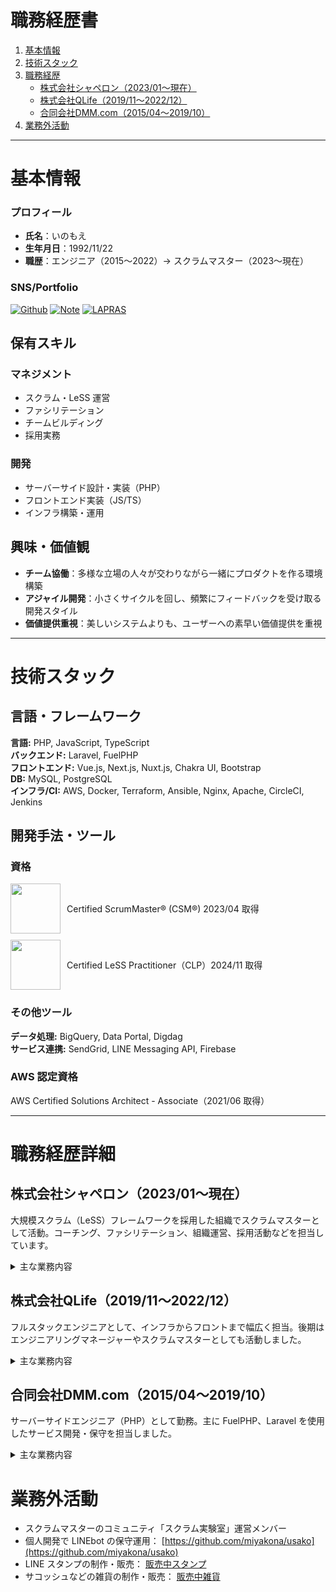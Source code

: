 # 職務経歴書

1. [基本情報](#basic)
1. [技術スタック](#skills)
1. [職務経歴](#carrer)
    - [株式会社シャペロン（2023/01〜現在）](#carrer_shaperon)
    - [株式会社QLife（2019/11〜2022/12）](#carrer_qlife)
    - [合同会社DMM.com（2015/04〜2019/10）](#carrer_dmm)
1. [業務外活動](#private)

---

<a id="basic"></a>

# 基本情報

### プロフィール
- **氏名**：いのもえ
- **生年月日**：1992/11/22
- **職歴**：エンジニア（2015〜2022）→ スクラムマスター（2023〜現在）

### SNS/Portfolio
[![Github](https://img.shields.io/badge/GitHub-miyakona-%2312100E.svg?style=flat-square&logo=Github&logoColor=white)](https://github.com/miyakona)
[![Note](https://img.shields.io/badge/note.com-miyakona-41C9B4?style=flat-square&logo=note&logoColor=white)](https://note.com/miyakona)
[![LAPRAS](https://img.shields.io/badge/LAPRAS-miyakona-00A1E9?style=flat-square&logo=lapras&logoColor=white)](https://lapras.com/public/miyakona)

## 保有スキル

### マネジメント
- スクラム・LeSS 運営
- ファシリテーション
- チームビルディング
- 採用実務

### 開発
- サーバーサイド設計・実装（PHP）
- フロントエンド実装（JS/TS）
- インフラ構築・運用

## 興味・価値観

- **チーム協働**：多様な立場の人々が交わりながら一緒にプロダクトを作る環境構築
- **アジャイル開発**：小さくサイクルを回し、頻繁にフィードバックを受け取る開発スタイル
- **価値提供重視**：美しいシステムよりも、ユーザーへの素早い価値提供を重視

---

<a id="skills"></a>

# 技術スタック

## 言語・フレームワーク
**言語:** PHP, JavaScript, TypeScript  
**バックエンド:** Laravel, FuelPHP  
**フロントエンド:** Vue.js, Next.js, Nuxt.js, Chakra UI, Bootstrap  
**DB:** MySQL, PostgreSQL  
**インフラ/CI:** AWS, Docker, Terraform, Ansible, Nginx, Apache, CircleCI, Jenkins

## 開発手法・ツール

### 資格
<div style="display: flex; gap: 10px; align-items: center;">
<img src="https://bcert.me/bc/html/img/badges/generated/badge-7227.png" width="80">
<div>Certified ScrumMaster® (CSM®) 2023/04 取得</div>
</div>

<div style="display: flex; gap: 10px; align-items: center; margin-top: 10px;">
<img src="https://less.works/badges/certified-less-practitioner.png" width="80">
<div>Certified LeSS Practitioner（CLP）2024/11 取得</div>
</div>

### その他ツール
**データ処理:** BigQuery, Data Portal, Digdag  
**サービス連携:** SendGrid, LINE Messaging API, Firebase

### AWS 認定資格
AWS Certified Solutions Architect - Associate（2021/06 取得）

---
<a id="carrer"></a>

# 職務経歴詳細

<a id="carrer_shaperon"></a>

## 株式会社シャペロン（2023/01〜現在）

大規模スクラム（LeSS）フレームワークを採用した組織でスクラムマスターとして活動。コーチング、ファシリテーション、組織運営、採用活動などを担当しています。

<details>
<summary>主な業務内容</summary>

### スクラムマスター業務（2023/01〜現在）
- **チーム体制**：PO 1 名、3 チーム（エンジニア 10 名程度、PdM 2 名）、SM 2 名

#### コーチング・促進活動
- スクラム・LeSS の原理原則に基づく自律的チーム支援
- 新メンバーオンボーディング支援、勉強会実施
- ワークショップ企画・実施（PBI 作成、レトロスペクティブなど）
- 社内コミュニティでのアジャイル関連情報の定期共有
- 社内外での知識共有活動を通じて組織全体のアジャイル成熟度向上に貢献
- 新任 SM の立ち上げ支援により、 3 ヶ月で自律的な活動が可能な状態へ導いた

#### ファシリテーション
- リモート環境での効果的な意見抽出・可視化手法の考案と実践
  - [関連記事公開](https://note.com/miyakona/m/mdbbbee2284ad)
- 重要議題の合意形成支援（Done の定義、スプリント期間変更など）
- チーム間連携の改善、フィーチャーチーム化支援
- 全社オフサイトミーティングの企画・運営、当日ファシリテーション

#### 組織開発
- 全社オフサイトミーティングの企画・運営
- 組織ビジョン策定と浸透施策の検討
- チーム構造の最適化（スクラムチームと LeSS チームの統合）を 3 か月程度で完遂
  - スクラムチームへの LeSS 説明と理解促進
  - 各メンバーとの個別面談（1on1）実施
  - 統合に関する課題管理と解決支援
- 部門 OKR 策定支援、経営層との課題協議
- CTO 退職に伴う権限分担（PO と協力）
  - 人事評価方法の検討と実施
  - 開発 生産性 指標（PR 生存期間など）の可視化
  - 勤怠状況の可視化と改善
  - 有料開発ツール（Cursor など）のアカウント管理
- 社内コミュニティ活性化支援
  - アジャイルコミュニティのモデルケース化
  - 外部アジャイルコーチによる週次ティーチングの調整・実施

#### プロジェクト支援
- 要件定義ワークショップの実施（ユーザーストーリーマッピングなど）
- 大規模プロジェクトのファシリテーション
- 振り返りワークの計画・実施

### 採用・コーポレート業務（2023/03〜現在）
- **採用活動**
  - エンジニア・SM 候補者のスクリーニングとスカウト
  - 採用プロセスの設計・改善
  - 面接官として参加

- **業務 効率化 支援**
  - OKR 可視化ツールの開発（Google Apps Script）
  - ツールの運用マニュアル作成

</details>

<a id="carrer_qlife"></a>

## 株式会社QLife（2019/11〜2022/12）

フルスタックエンジニアとして、インフラからフロントまで幅広く担当。後期はエンジニアリングマネージャーやスクラムマスターとしても活動しました。

<details>
<summary>主な業務内容</summary>

### 組織マネジメント（2022/06〜2022/12）
- **エンジニアリングマネージャー**
  - **チーム体制**：6 名のチームマネジメント（社員 3 名、業務委託 3 名）
  - 採用活動、評価・目標設定、キャリア支援
  - 業務割り当て、進捗管理

### 治験関連サービス
- **治験CRMサービスの保守・運用**（2021/05〜2022/12）
  - **チーム体制**：エンジニア 4 名、PO 1 名、SM 1 名（兼任）
  - **役割**：スクラムマスター兼プロダクトオーナー、開発メンバー
  - **使用技術**：PHP（Laravel）、AWS、PostgreSQL、Vue.js、Terraform
  - ユーザーヒアリングから PBI 作成、DX 改善、CI 整備、障害対応
  - スクラムイベント運営、ワークショップ計画・実施

- **会員基盤システム構築**（2022/05〜2022/07）
  - **チーム体制**：エンジニア 3 名、PO 1 名
  - **役割**：進行役（途中参画）
  - 停滞プロジェクトの進行役として参画
  - 要求整理、システム変更の可視化、ステークホルダー調整

- **コールセンター向けシステム構築**（2021/05〜2021/08）
  - **チーム体制**：エンジニア 2 名、PO 1 名
  - **使用技術**：TypeScript、Next.js、AWS、Chakra UI
  - 設計から実装まで担当

- **治験CRMサービスの保守・運用**（2019/11〜2021/06）
  - **チーム体制**：エンジニア 3 名、PO 1 名
  - **使用技術**：PHP（Laravel）、AWS、PostgreSQL
  - 一括登録・更新機能、画像機能の追加
  - BigQuery + DataPortal によるデータの可視化・環境整備

### メディアサイト
- **メディアサービス保守・運用**（2019/11〜2022/04）
  - **チーム体制**：エンジニア 5 名
  - **使用技術**：PHP（Laravel）、MySQL、AWS
  - 病院検索、お薬検索などのサービス対応
  - 仕様不明な機能のリバースエンジニアリングと復旧対応
  - バッチ処理実装、障害対応、運用改善ツール開発

</details>

<a id="carrer_dmm"></a>

## 合同会社DMM.com（2015/04〜2019/10）

サーバーサイドエンジニア（PHP）として勤務。主に FuelPHP、Laravel を使用したサービス開発・保守を担当しました。

<details>
<summary>主な業務内容</summary>

### 電子書籍サービス関連
- **読み放題機能追加**（2019/04〜2019/10）
  - **チーム体制**：エンジニア 7 名、PO 1 名
  - **役割**：実装担当、チームビルディング支援
  - **使用技術**：PHP（Laravel）、MySQL、AWS
  - 進捗が停滞していたプロジェクトの巻き返し
  - サブスクリプション型サービスの設計・実装
  
- **AWS移行プロジェクト**（2018/10〜2019/04）
  - **チーム体制**：エンジニア 5 名、インフラ担当 3 名
  - **役割**：移行計画策定、実装担当
  - **使用技術**：AWS（EC2、RDS、ELB、CloudFront）、Ansible、Docker
  - オンプレミスから AWS への移行を推進（日売上 4000 万円規模のサービス）
  - スケジュール管理、影響調査、リリース計画策定
  - ステークホルダー調整、進捗報告
  
- **サービス保守・運用**（2015/10〜2019/10）
  - **チーム体制**：エンジニア 10 名（フェーズにより変動）
  - **使用技術**：PHP（FuelPHP/Laravel）、MySQL、Jenkins
  - クーポン機能・セット販売機能の実装
  - レガシーシステムのリプレイス（PHP5.3→PHP7）
  - 障害対応、深夜メンテナンス実施

### その他プロジェクト
- **DMM スクラッチ立ち上げ**（2017/07〜2017/12）
  - **チーム体制**：エンジニア 5 名、デザイナー 2 名、PO 1 名
  - **役割**：開発メンバー
  - **使用技術**：PHP（Laravel）、MySQL、jQuery
  - 月間売上 1 億円規模の新サービス立ち上げ
  - 管理画面・ユーザー向け画面の実装
  - テスト項目作成、リリース準備
  
- **DMM okan立ち上げ**（2016/07〜2016/12）
  - **チーム体制**：エンジニア 4 名、オフショア開発 6 名、PO 1 名
  - **役割**：開発メンバー、オフショア連携担当
  - **使用技術**：PHP（Laravel）、MySQL、AngularJS
  - BtoCtoC サービスの立ち上げ
  - オフショア開発チームとの連携、API 設計
  - 新人エンジニア育成、チームビルディング

- **全社API リプレイス**（2015/06〜2015/10）
  - **チーム体制**：エンジニア 3 名
  - **役割**：仕様書 作成 担当
  - **使用技術**：PHP、Java
  - 全サービス利用の API 仕様書の作成（売上 2,211 億円/年規模）
  - 外部・内部仕様書の作成、開発サポート
  - 社内への API 啓蒙活動

### 社内活動
- 技術書輪読会の主催（週 1 回、1 年間継続）
- 新卒社員のメンター（2 年間で 3 名担当）
- 社内勉強会での登壇（年 2 回程度）

</details>

<a id="private"></a>

# 業務外活動

- スクラムマスターのコミュニティ「スクラム実験室」運営メンバー
- 個人開発で LINEbot の保守運用： [https://github.com/miyakona/usako](https://github.com/miyakona/usako)
- LINE スタンプの制作・販売： [販売中スタンプ](https://store.line.me/stickershop/author/241940)
- サコッシュなどの雑貨の制作・販売： [販売中雑貨](https://miyakona.booth.pm/)
